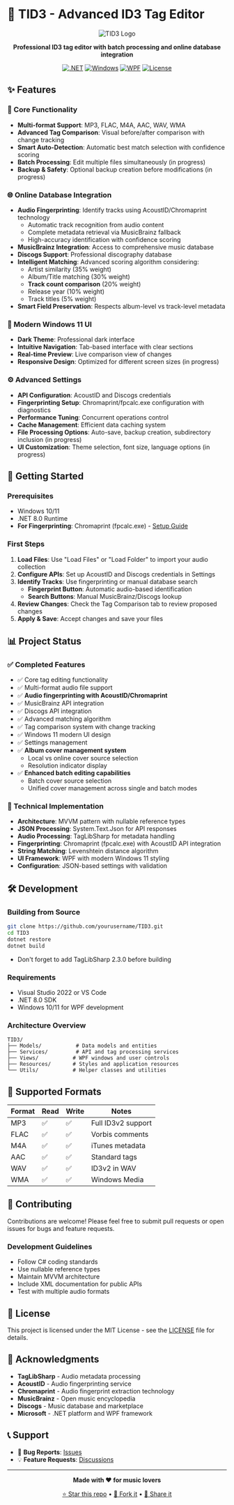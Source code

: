 # 🎵 TID3 - Advanced ID3 Tag Editor

<div align="center">

![TID3 Logo](https://img.shields.io/badge/TID3-ID3%20Tag%20Editor-blue?style=for-the-badge&logo=music)

**Professional ID3 tag editor with batch processing and online database integration**

[![.NET](https://img.shields.io/badge/.NET-8.0-5C2D91?style=flat-square&logo=.net)](https://dotnet.microsoft.com/)
[![Windows](https://img.shields.io/badge/Windows-11%20Ready-0078D4?style=flat-square&logo=windows)](https://www.microsoft.com/windows/)
[![WPF](https://img.shields.io/badge/WPF-Modern%20UI-2D5699?style=flat-square)](https://docs.microsoft.com/en-us/dotnet/desktop/wpf/)
[![License](https://img.shields.io/badge/License-MIT-green?style=flat-square)](LICENSE)

</div>

## ✨ Features

### 🎯 Core Functionality
- **Multi-format Support**: MP3, FLAC, M4A, AAC, WAV, WMA
- **Advanced Tag Comparison**: Visual before/after comparison with change tracking
- **Smart Auto-Detection**: Automatic best match selection with confidence scoring
- **Batch Processing**: Edit multiple files simultaneously (in progress)
- **Backup & Safety**: Optional backup creation before modifications (in progress)

### 🌐 Online Database Integration
- **Audio Fingerprinting**: Identify tracks using AcoustID/Chromaprint technology
  - Automatic track recognition from audio content
  - Complete metadata retrieval via MusicBrainz fallback
  - High-accuracy identification with confidence scoring
- **MusicBrainz Integration**: Access to comprehensive music database
- **Discogs Support**: Professional discography database
- **Intelligent Matching**: Advanced scoring algorithm considering:
  - Artist similarity (35% weight)
  - Album/Title matching (30% weight)
  - **Track count comparison** (20% weight)
  - Release year (10% weight)
  - Track titles (5% weight)
- **Smart Field Preservation**: Respects album-level vs track-level metadata

### 🎨 Modern Windows 11 UI
- **Dark Theme**: Professional dark interface
- **Intuitive Navigation**: Tab-based interface with clear sections
- **Real-time Preview**: Live comparison view of changes
- **Responsive Design**: Optimized for different screen sizes (in progress)

### ⚙️ Advanced Settings
- **API Configuration**: AcoustID and Discogs credentials
- **Fingerprinting Setup**: Chromaprint/fpcalc.exe configuration with diagnostics
- **Performance Tuning**: Concurrent operations control
- **Cache Management**: Efficient data caching system
- **File Processing Options**: Auto-save, backup creation, subdirectory inclusion (in progress)
- **UI Customization**: Theme selection, font size, language options (in progress)

## 🚀 Getting Started

### Prerequisites
- Windows 10/11
- .NET 8.0 Runtime
- **For Fingerprinting**: Chromaprint (fpcalc.exe) - [Setup Guide](FINGERPRINTING_SETUP.md)

### First Steps
1. **Load Files**: Use "Load Files" or "Load Folder" to import your audio collection
2. **Configure APIs**: Set up AcoustID and Discogs credentials in Settings
3. **Identify Tracks**: Use fingerprinting or manual database search
   - **Fingerprint Button**: Automatic audio-based identification
   - **Search Buttons**: Manual MusicBrainz/Discogs lookup
4. **Review Changes**: Check the Tag Comparison tab to review proposed changes
5. **Apply & Save**: Accept changes and save your files

## 📊 Project Status

### ✅ Completed Features
- ✅ Core tag editing functionality
- ✅ Multi-format audio file support
- ✅ **Audio fingerprinting with AcoustID/Chromaprint**
- ✅ MusicBrainz API integration
- ✅ Discogs API integration
- ✅ Advanced matching algorithm
- ✅ Tag comparison system with change tracking
- ✅ Windows 11 modern UI design
- ✅ Settings management
- ✅ **Album cover management system**
  - Local vs online cover source selection
  - Resolution indicator display
- ✅ **Enhanced batch editing capabilities**
  - Batch cover source selection
  - Unified cover management across single and batch modes

### 🔧 Technical Implementation
- **Architecture**: MVVM pattern with nullable reference types
- **JSON Processing**: System.Text.Json for API responses
- **Audio Processing**: TagLibSharp for metadata handling
- **Fingerprinting**: Chromaprint (fpcalc.exe) with AcoustID API integration
- **String Matching**: Levenshtein distance algorithm
- **UI Framework**: WPF with modern Windows 11 styling
- **Configuration**: JSON-based settings with validation

## 🛠️ Development

### Building from Source
```bash
git clone https://github.com/yourusername/TID3.git
cd TID3
dotnet restore
dotnet build
```
- Don't forget to add TagLibSharp 2.3.0 before building

### Requirements
- Visual Studio 2022 or VS Code
- .NET 8.0 SDK
- Windows 10/11 for WPF development

### Architecture Overview
```
TID3/
├── Models/           # Data models and entities
├── Services/         # API and tag processing services
├── Views/           # WPF windows and user controls
├── Resources/       # Styles and application resources
└── Utils/           # Helper classes and utilities
```

## 🎵 Supported Formats

| Format | Read | Write | Notes |
|--------|------|-------|-------|
| MP3    | ✅   | ✅    | Full ID3v2 support |
| FLAC   | ✅   | ✅    | Vorbis comments |
| M4A    | ✅   | ✅    | iTunes metadata |
| AAC    | ✅   | ✅    | Standard tags |
| WAV    | ✅   | ✅    | ID3v2 in WAV |
| WMA    | ✅   | ✅    | Windows Media |


## 🤝 Contributing

Contributions are welcome! Please feel free to submit pull requests or open issues for bugs and feature requests.

### Development Guidelines
- Follow C# coding standards
- Use nullable reference types
- Maintain MVVM architecture
- Include XML documentation for public APIs
- Test with multiple audio formats

## 📝 License

This project is licensed under the MIT License - see the [LICENSE](LICENSE) file for details.

## 🙏 Acknowledgments

- **TagLibSharp** - Audio metadata processing
- **AcoustID** - Audio fingerprinting service
- **Chromaprint** - Audio fingerprint extraction technology
- **MusicBrainz** - Open music encyclopedia
- **Discogs** - Music database and marketplace
- **Microsoft** - .NET platform and WPF framework

## 📞 Support

- 🐛 **Bug Reports**: [Issues](../../issues)
- 💡 **Feature Requests**: [Discussions](../../discussions)

---

<div align="center">

**Made with ❤️ for music lovers**

[⭐ Star this repo](../../stargazers) • [🍴 Fork it](../../fork) • [📢 Share it](https://twitter.com/intent/tweet?text=Check%20out%20TID3%20-%20Advanced%20ID3%20Tag%20Editor)

</div>